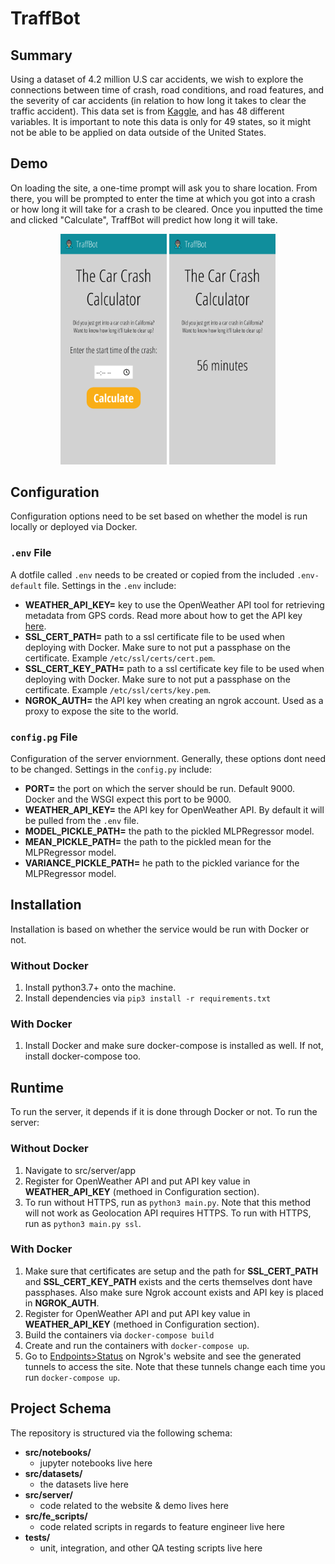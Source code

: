 # TraffBot

## **Summary**
Using a dataset of 4.2 million U.S car accidents, we wish to explore the connections between time of crash, road conditions, and road features, and the severity of car accidents (in relation to how long it takes to clear the traffic accident). This data set is from [Kaggle](https://www.kaggle.com/sobhanmoosavi/us-accidents?select=US_Accidents_Dec20.csv), and has 48 different variables. It is important to note this data is only for 49 states, so it might not be able to be applied on data outside of the United States.

## **Demo**
On loading the site, a one-time prompt will ask you to share location. From there, you will be prompted to enter the time at which you got into a crash or how long it will take for a crash to be cleared. Once you inputted the time and clicked "Calculate", TraffBot will predict how long it will take.

<p align="center">
  <img src="./screenshots/loaded_page.png" width="170"/>
  <img src="./screenshots/prediction_page.png" width="170"/>
</p>

## **Configuration**
Configuration options need to be set based on whether the model is run locally or deployed via Docker.

### `.env` File
A dotfile called `.env` needs to be created or copied from the included `.env-default` file. Settings in the `.env` include:

- **WEATHER_API_KEY=** key to use the OpenWeather API tool for retrieving metadata from GPS cords. Read more about how to get the API key [here]('https://openweathermap.org/appid').
- **SSL_CERT_PATH=** path to a ssl certificate file to be used when deploying with Docker. Make sure to not put a passphase on the certificate. Example `/etc/ssl/certs/cert.pem`. 
- **SSL_CERT_KEY_PATH=** path to a ssl certificate key file to be used when deploying with Docker. Make sure to not put a passphase on the certificate. Example `/etc/ssl/certs/key.pem`.
- **NGROK_AUTH=** the API key when creating an ngrok account. Used as a proxy to expose the site to the world.

### `config.pg` File
Configuration of the server enviornment. Generally, these options dont need to be changed. Settings in the `config.py` include:
- **PORT=** the port on which the server should be run. Default 9000. Docker and the WSGI expect this port to be 9000. 
- **WEATHER_API_KEY=** the API key for OpenWeather API. By default it will be pulled from the `.env` file.
- **MODEL_PICKLE_PATH=** the path to the pickled MLPRegressor model. 
- **MEAN_PICKLE_PATH=** the path to the pickled mean for the MLPRegressor model.
- **VARIANCE_PICKLE_PATH=** he path to the pickled variance for the MLPRegressor model.

## **Installation**
Installation is based on whether the service would be run with Docker or not.

### Without Docker
1) Install python3.7+ onto the machine.
2) Install dependencies via `pip3 install -r requirements.txt`

### With Docker
1) Install Docker and make sure docker-compose is installed as well. If not, install docker-compose too.

## **Runtime**
To run the server, it depends if it is done through Docker or not. To run the server:

### Without Docker
1) Navigate to src/server/app
2) Register for OpenWeather API and put API key value in **WEATHER_API_KEY** (methoed in Configuration section).
3) To run without HTTPS, run as `python3 main.py`. Note that this method will not work as Geolocation API requires HTTPS. To run with HTTPS, run as `python3 main.py ssl`.

### With Docker
1) Make sure that certificates are setup and the path for **SSL_CERT_PATH** and **SSL_CERT_KEY_PATH** exists and the certs themselves dont have passphases. Also make sure Ngrok account exists and API key is placed in **NGROK_AUTH**.
2) Register for OpenWeather API and put API key value in **WEATHER_API_KEY** (methoed in Configuration section).
3) Build the containers via `docker-compose build`
4) Create and run the containers with `docker-compose up`.
5) Go to [Endpoints>Status](https://dashboard.ngrok.com/endpoints/status) on Ngrok's website and see the generated tunnels to access the site. Note that these tunnels change each time you run `docker-compose up`.

## **Project Schema**
The repository is structured via the following schema:

- **src/notebooks/**
  - jupyter notebooks live here
- **src/datasets/**
  - the datasets live here
- **src/server/**
  - code related to the website & demo lives here
- **src/fe_scripts/**
  - code related scripts in regards to feature engineer live here
- **tests/**
  - unit, integration, and other QA testing scripts live here